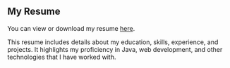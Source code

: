 ## My Resume

You can view or download my resume [here](Kiran_Londhe_Resume.pdf).

This resume includes details about my education, skills, experience, and projects. It highlights my proficiency in Java, web development, and other technologies that I have worked with.
